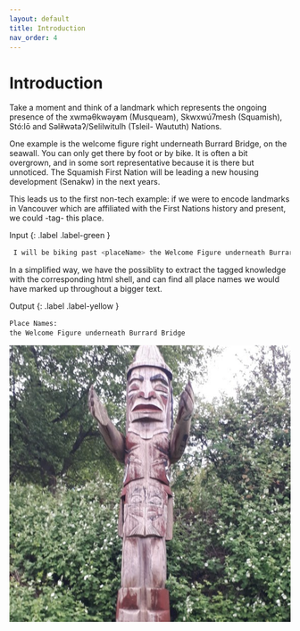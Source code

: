 ```yaml
---
layout: default
title: Introduction
nav_order: 4
---
```

# Introduction
Take a moment and think of a landmark which represents the ongoing presence of the xwməθkwəy̓əm (Musqueam), Skwxwú7mesh (Squamish), Stó:lō and Səl̓ílwətaʔ/Selilwitulh (Tsleil- Waututh) Nations. 

One example is the welcome figure right underneath Burrard Bridge, on the seawall. You can only get there by foot or by bike. It is often a bit overgrown, and in some sort representative because it is there but unnoticed. The Squamish First Nation will be leading a new housing development (Senakw) in the next years. 

This leads us to the first non-tech example: if we were to encode landmarks in Vancouver which are affiliated with the First Nations history and present, we could -tag- this place. 

Input
{: .label .label-green }
```sh
 I will be biking past <placeName> the Welcome Figure underneath Burrard Bridge </placeName> on the Sea Wall today.

```
In a simplified way, we have the possiblity to extract the tagged knowledge with the corresponding html shell, and can find all place names we would have marked up throughout a bigger text. 

Output
{: .label .label-yellow }
```sh
Place Names:
the Welcome Figure underneath Burrard Bridge
```

![Welcome Figure](https://github.com/ubc-library-rc/creating-xml-files-in-oxygen/blob/main/content/images/welcome%20figure.png)
